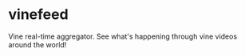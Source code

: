 vinefeed
========

Vine real-time aggregator. See what's happening through vine videos around the world!